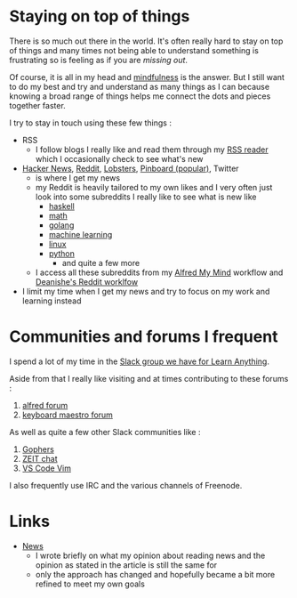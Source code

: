 # Staying on top of things

There is so much out there in the world. It's often really hard to stay on top of things and many times not being able to understand something is frustrating so is feeling as if you are _missing out_. 

Of course, it is all in my head and [mindfulness][1] is the answer. But I still want to do my best and try and understand as many things as I can because knowing a broad range of things helps me connect the dots and pieces together faster.

I try to stay in touch using these few things :

- RSS 
	- I follow blogs I really like and read them through my [RSS reader][2] which I occasionally check to see what's new
- [Hacker News][3], [Reddit][4], [Lobsters][5], [Pinboard (popular)][6], Twitter
	- is where I get my news
	- my Reddit is heavily tailored to my own likes and I very often just look into some subreddits I really like to see what is new like 
		- [haskell][7]
		- [math][8]
		- [golang][9]
		- [machine learning][10]
		- [linux][11]
		- [python][12]
			- and quite a few more
	- I access all these subreddits from my [Alfred My Mind][13] workflow and [Deanishe's Reddit worklfow][14]
- I limit my time when I get my news and try to focus on my work and learning instead


# Communities and forums I frequent

I spend a lot of my time in the [Slack group we have for Learn Anything][15]. 

Aside from that I really like visiting and at times contributing to these forums :  

1. [alfred forum][16]
2. [keyboard maestro forum][17]

As well as quite a few other Slack communities like : 

1. [Gophers][18]
2. [ZEIT chat][19]
3. [VS Code Vim][20]

I also frequently use IRC and the various channels of Freenode.

# Links

- [News][21]
	- I wrote briefly on what my opinion about reading news and the opinion as stated in the article is still the same for
	- only the approach has changed and hopefully became a bit more refined to meet my own goals



[1]:	../mindfulness/Mindfulness.md
[2]:	http://reederapp.com/mac/
[3]:	https://hckrnews.com/
[4]:	https://www.reddit.com
[5]:	https://lobste.rs/
[6]:	https://pinboard.in/popular/
[7]:	https://www.reddit.com/r/haskell/
[8]:	https://www.reddit.com/r/math/
[9]:	https://www.reddit.com/r/golang/
[10]:	https://www.reddit.com/r/MachineLearning/
[11]:	https://www.reddit.com/r/linux/
[12]:	https://www.reddit.com/r/Python/
[13]:	https://github.com/nikitavoloboev/alfred-my-mind
[14]:	https://github.com/deanishe/alfred-reddit
[15]:	https://knowledge-map.slack.com/shared_invite/MTgxNTYzMjIzNjM5LTE0OTQzMzA4MDAtYzY1YWY0ZDc0NQ
[16]:	https://www.alfredforum.com
[17]:	https://forum.keyboardmaestro.com/latest
[18]:	https://invite.slack.golangbridge.org/
[19]:	https://zeit.chat
[20]:	https://vscodevim-slackin.azurewebsites.net/
[21]:	https://medium.com/@NikitaVoloboev